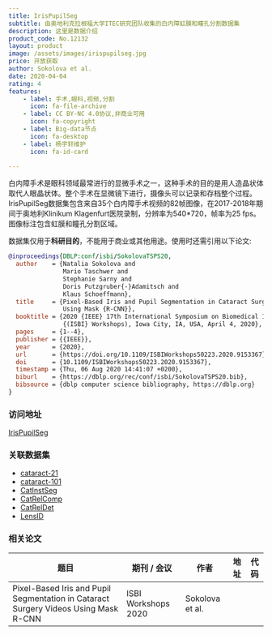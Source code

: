 ```yaml
---
title: IrisPupilSeg
subtitle: 由奥地利克拉根福大学ITEC研究团队收集的白内障虹膜和瞳孔分割数据集
description: 这里是数据介绍
product_code: No.12132  
layout: product
image: /assets/images/irispupilseg.jpg
price: 开放获取  
author: Sokolova et al.
date: 2020-04-04
rating: 4
features:
    - label: 手术,眼科,视频,分割
      icon: fa-file-archive      
    - label: CC BY-NC 4.0协议,非商业可用
      icon: fa-copyright
    - label: Big-data节点
      icon: fa-desktop
    - label: 杨宇轩维护
      icon: fa-id-card
      
---
```


白内障手术是眼科领域最常进行的显微手术之一，这种手术的目的是用人造晶状体取代人眼晶状体。整个手术在显微镜下进行，摄像头可以记录和存档整个过程。IrisPupilSeg数据集包含来自35个白内障手术视频的82帧图像，在2017-2018年期间于奥地利Klinikum Klagenfurt医院录制，分辨率为540*720，帧率为25 fps。图像标注包含虹膜和瞳孔分割区域。

数据集仅用于**科研目的**，不能用于商业或其他用途。使用时还需引用以下论文:

```bibtex
@inproceedings{DBLP:conf/isbi/SokolovaTSPS20,
  author    = {Natalia Sokolova and
               Mario Taschwer and
               Stephanie Sarny and
               Doris Putzgruber{-}Adamitsch and
               Klaus Schoeffmann},
  title     = {Pixel-Based Iris and Pupil Segmentation in Cataract Surgery Videos
               Using Mask {R-CNN}},
  booktitle = {2020 {IEEE} 17th International Symposium on Biomedical Imaging Workshops
               {(ISBI} Workshops), Iowa City, IA, USA, April 4, 2020},
  pages     = {1--4},
  publisher = {{IEEE}},
  year      = {2020},
  url       = {https://doi.org/10.1109/ISBIWorkshops50223.2020.9153367},
  doi       = {10.1109/ISBIWorkshops50223.2020.9153367},
  timestamp = {Thu, 06 Aug 2020 14:41:07 +0200},
  biburl    = {https://dblp.org/rec/conf/isbi/SokolovaTSPS20.bib},
  bibsource = {dblp computer science bibliography, https://dblp.org}
}
```

### 访问地址

[IrisPupilSeg](http://ftp.itec.aau.at/datasets/ovid/iris_pupil_seg/index.html) 

### 关联数据集

- [cataract-21](/products/cataract-21)
- [cataract-101](/products/cataract-101)
- [CatInstSeg](/products/CatInstSeg)
- [CatRelComp](/products/CatRelComp)
- [CatRelDet](/products/CatRelDet)
- [LensID](/products/LensID)

### 相关论文

| 题目   | 期刊 / 会议     | 作者  | 地址 | 代码                                                     |
|------|--------|-----|----|--------------------------------------------------------|
| Pixel-Based Iris and Pupil Segmentation in Cataract Surgery Videos Using Mask R-CNN | ISBI Workshops 2020 | Sokolova et al. |  [<i class="fa-solid fa-file"/>](https://ieeexplore.ieee.org/abstract/document/9153367)  |  |

